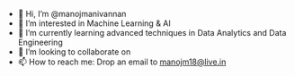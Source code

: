 - 👋 Hi, I’m @manojmanivannan
- 👀 I’m interested in Machine Learning & AI
- 🌱 I’m currently learning advanced techniques in Data Analytics and Data Engineering
- 💞️ I’m looking to collaborate on 
- 📫 How to reach me: Drop an email to manojm18@live.in

<!---
manojmanivannan/manojmanivannan is a ✨ special ✨ repository because its `README.md` (this file) appears on your GitHub profile.
You can click the Preview link to take a look at your changes.
--->
